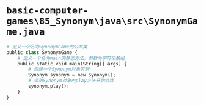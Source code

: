 # `basic-computer-games\85_Synonym\java\src\SynonymGame.java`

```py
# 定义一个名为SynonymGame的公共类
public class SynonymGame {
    # 定义一个名为main的静态方法，参数为字符串数组
    public static void main(String[] args) {
        # 创建一个Synonym对象实例
        Synonym synonym = new Synonym();
        # 调用Synonym对象的play方法开始游戏
        synonym.play();
    }
}
```